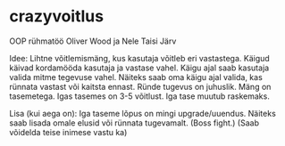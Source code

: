 # crazyvoitlus
OOP rühmatöö Oliver Wood ja Nele Taisi Järv


Idee:
Lihtne võitlemismäng, kus kasutaja võitleb eri vastastega.
Käigud käivad kordamööda kasutaja ja vastase vahel.
Käigu ajal saab kasutaja valida mitme tegevuse vahel. Näiteks saab oma käigu ajal valida, kas rünnata vastast või kaitsta ennast. Ründe tugevus on juhuslik.
Mäng on tasemetega. Igas tasemes on 3-5 võitlust. Iga tase muutub raskemaks.

Lisa (kui aega on):
Iga taseme lõpus on mingi upgrade/uuendus. Näiteks saab lisada omale elusid või rünnata tugevamalt.
(Boss fight.)
(Saab võidelda teise inimese vastu ka)
